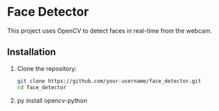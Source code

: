 # Face Detector

This project uses OpenCV to detect faces in real-time from the webcam.

## Installation

1. Clone the repository:
   ```sh
   git clone https://github.com/your-username/face_detector.git
   cd face_detector

2. py install opencv-python
